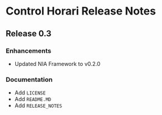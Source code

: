 # Control Horari Release Notes

## Release 0.3

### Enhancements
- Updated NIA Framework to v0.2.0

### Documentation
- Add `LICENSE`
- Add `README.MD`
- Add `RELEASE_NOTES`

